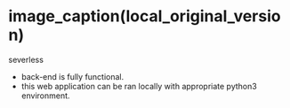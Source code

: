# image_caption(local_original_version)
severless 
* back-end is fully functional.
* this web application can be ran locally with appropriate python3 environment.

